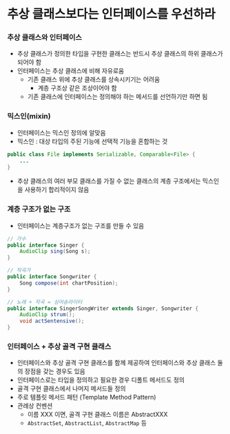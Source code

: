 # 추상 클래스보다는 인터페이스를 우선하라
### 추상 클래스와 인터페이스
* 추상 클래스가 정의한 타입을 구현한 클래스는 반드시 추상 클래스의 하위 클래스가 되어야 함
* 인터페이스는 추상 클래스에 비해 자유로움
  * 기존 클래스 위에 추상 클래스를 상속시키기는 어려움
    * 계층 구조상 같은 조상이어야 함
  * 기존 클래스에 인터페이스는 정의해야 하는 메서드를 선언하기만 하면 됨
### 믹스인(mixin)
* 인터페이스는 믹스인 정의에 알맞음
* 믹스인 : 대상 타입의 주된 기능에 선택적 기능을 혼합하는 것
```java
public class File implements Serializable, Comparable<File> {
    ...
}
```
* 추상 클래스의 여러 부모 클래스를 가질 수 없는 클래스의 계층 구조에서는 믹스인을 사용하기 합리적이지 않음
### 계층 구조가 없는 구조
* 인터페이스는 계층구조가 없는 구조를 만들 수 있음
```java
// 가수
public interface Singer {
    AudioClip sing(Song s);
}

// 작곡가
public interface Songwriter {
    Song compose(int chartPosition);
}

// 노래 + 작곡 = 싱어송라이터
public interface SingerSongWriter extends Singer, Songwriter {
    AudioClip strum();
    void actSentensive();
}
```
### 인터페이스 + 추상 골격 구현 클래스
* 인터페이스와 추상 골격 구현 클래스를 함께 제공하여 인터페이스와 추상 클래스 둘의 장점을 갖는 경우도 있음
* 인터페이스로는 타입을 정의하고 필요한 경우 디폴트 메서드도 정의
* 골격 구현 클래스에서 나머지 메서드들 정의
* 주로 템플릿 메서드 패턴 (Template Method Pattern)
* 관례상 컨벤션
  * 이름 XXX 이면, 골격 구현 클래스 이름은 AbstractXXX
  * `AbstractSet`, `AbstractList`, `AbstractMap` 등
